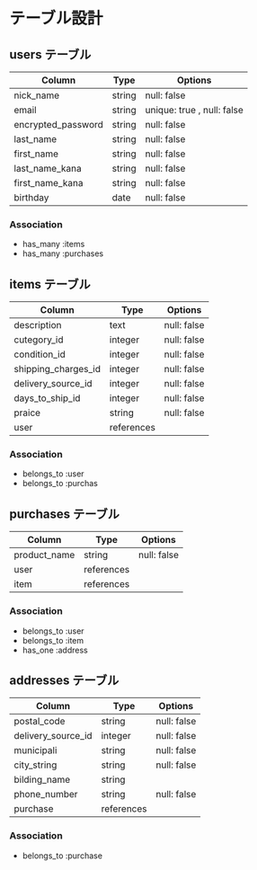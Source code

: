 # テーブル設計

## users テーブル

| Column             | Type       | Options                    |
| ------------------ | ---------- | -------------------------- |
| nick_name          | string     | null: false                |
| email              | string     | unique: true , null: false |
| encrypted_password | string     | null: false                |
| last_name          | string     | null: false                |
| first_name         | string     | null: false                |
| last_name_kana     | string     | null: false                |
| first_name_kana    | string     | null: false                |
| birthday           | date       | null: false                |

### Association

- has_many :items
- has_many :purchases



## items テーブル

| Column              | Type       | Options     |
| ------------------- | ---------- | ----------- |
| description         | text       | null: false |
| cutegory_id         | integer    | null: false |
| condition_id        | integer    | null: false |
| shipping_charges_id | integer    | null: false |
| delivery_source_id  | integer    | null: false |
| days_to_ship_id     | integer    | null: false |
| praice              | string     | null: false |
| user                | references |             |

### Association

- belongs_to :user
- belongs_to :purchas




## purchases テーブル

| Column       | Type       | Options     |
| ------------ | ---------  | ----------- |
| product_name | string     | null: false |
| user         | references |             |
| item         | references |             |

### Association

- belongs_to :user
- belongs_to :item
- has_one :address



## addresses テーブル

| Column             | Type       | Options     |
| ------------------ | ---------- | ----------- |
| postal_code        | string     | null: false |
| delivery_source_id | integer    | null: false |
| municipali         | string     | null: false |
| city_string        | string     | null: false |
| bilding_name       | string     |             |
| phone_number       | string     | null: false |
| purchase           | references |             |

### Association

- belongs_to :purchase